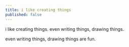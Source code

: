 ```yaml
---
title: i like creating things
published: false
---
```

i like creating things. even writing things, drawing things.

even writing things, drawing things are fun.
